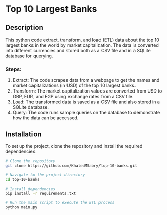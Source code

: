 # Top 10 Largest Banks

## Description
This python code extract, transform, and load (ETL) data about the top 10 largest banks in the world by market capitalization. The data is converted into different currencies and stored both as a CSV file and in a SQLite database for querying.

### Steps:
1. Extract: The code scrapes data from a webpage to get the names and market capitalizations (in USD) of the top 10 largest banks.
2. Transform: The market capitalization values are converted from USD to GBP, EUR, and EGP using exchange rates from a CSV file.
3. Load: The transformed data is saved as a CSV file and also stored in a SQLite database.
4. Query: The code runs sample queries on the database to demonstrate how the data can be accessed.

## Installation
To set up the project, clone the repository and install the required dependencies.

```bash
# Clone the repository
git clone https://github.com/KhaledMSabry/top-10-banks.git

# Navigate to the project directory
cd top-10-banks

# Install dependencies
pip install -r requirements.txt

# Run the main script to execute the ETL process
python main.py
